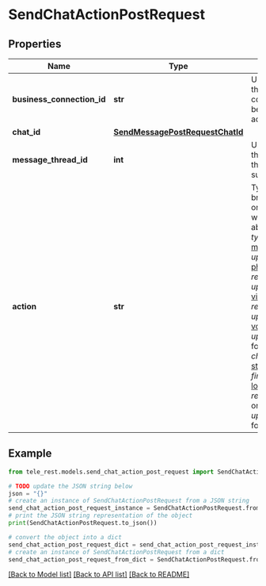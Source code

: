 # SendChatActionPostRequest


## Properties

Name | Type | Description | Notes
------------ | ------------- | ------------- | -------------
**business_connection_id** | **str** | Unique identifier of the business connection on behalf of which the action will be sent | [optional] 
**chat_id** | [**SendMessagePostRequestChatId**](SendMessagePostRequestChatId.md) |  | 
**message_thread_id** | **int** | Unique identifier for the target message thread; for supergroups only | [optional] 
**action** | **str** | Type of action to broadcast. Choose one, depending on what the user is about to receive: *typing* for [text messages](https://core.telegram.org/bots/api/#sendmessage), *upload\\_photo* for [photos](https://core.telegram.org/bots/api/#sendphoto), *record\\_video* or *upload\\_video* for [videos](https://core.telegram.org/bots/api/#sendvideo), *record\\_voice* or *upload\\_voice* for [voice notes](https://core.telegram.org/bots/api/#sendvoice), *upload\\_document* for [general files](https://core.telegram.org/bots/api/#senddocument), *choose\\_sticker* for [stickers](https://core.telegram.org/bots/api/#sendsticker), *find\\_location* for [location data](https://core.telegram.org/bots/api/#sendlocation), *record\\_video\\_note* or *upload\\_video\\_note* for [video notes](https://core.telegram.org/bots/api/#sendvideonote). | 

## Example

```python
from tele_rest.models.send_chat_action_post_request import SendChatActionPostRequest

# TODO update the JSON string below
json = "{}"
# create an instance of SendChatActionPostRequest from a JSON string
send_chat_action_post_request_instance = SendChatActionPostRequest.from_json(json)
# print the JSON string representation of the object
print(SendChatActionPostRequest.to_json())

# convert the object into a dict
send_chat_action_post_request_dict = send_chat_action_post_request_instance.to_dict()
# create an instance of SendChatActionPostRequest from a dict
send_chat_action_post_request_from_dict = SendChatActionPostRequest.from_dict(send_chat_action_post_request_dict)
```
[[Back to Model list]](../README.md#documentation-for-models) [[Back to API list]](../README.md#documentation-for-api-endpoints) [[Back to README]](../README.md)



